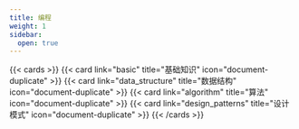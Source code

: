 ```yaml
---
title: 编程
weight: 1
sidebar:
  open: true
---
```


{{< cards >}}
{{< card link="basic" title="基础知识" icon="document-duplicate" >}}
{{< card link="data_structure" title="数据结构" icon="document-duplicate" >}}
{{< card link="algorithm" title="算法" icon="document-duplicate" >}}
{{< card link="design_patterns" title="设计模式" icon="document-duplicate" >}}
{{< /cards >}}
